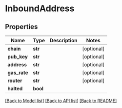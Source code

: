 # InboundAddress

## Properties
Name | Type | Description | Notes
------------ | ------------- | ------------- | -------------
**chain** | **str** |  | [optional] 
**pub_key** | **str** |  | [optional] 
**address** | **str** |  | [optional] 
**gas_rate** | **str** |  | [optional] 
**router** | **str** |  | [optional] 
**halted** | **bool** |  | 

[[Back to Model list]](../README.md#documentation-for-models) [[Back to API list]](../README.md#documentation-for-api-endpoints) [[Back to README]](../README.md)

